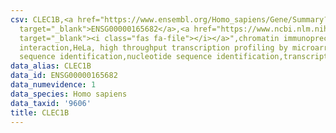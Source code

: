 ```yaml
---
csv: CLEC1B,<a href="https://www.ensembl.org/Homo_sapiens/Gene/Summary?db=core;g=ENSG00000165682"
  target="_blank">ENSG00000165682</a>,<a href="https://www.ncbi.nlm.nih.gov/pubmed/17216044"
  target="_blank"><i class="fas fa-file"></i></a>",chromatin immunoprecipitation assay,direct
  interaction,HeLa, high throughput transcription profiling by microarray,nucleotide
  sequence identification,nucleotide sequence identification,transcriptional regulation,
data_alias: CLEC1B
data_id: ENSG00000165682
data_numevidence: 1
data_species: Homo sapiens
data_taxid: '9606'
title: CLEC1B
---
```

